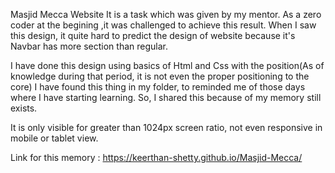 Masjid Mecca Website
It is a task which was given by my mentor.
As a zero coder at the begining ,it was challenged to achieve this result.
When I saw this design, it quite hard to predict the design of website because it's Navbar has more section than regular.

I have done this design using basics of Html and Css with the position(As of knowledge during that period, it is not even the proper positioning to the core)
I have found this thing in my folder, to reminded me of those days where I have starting learning.
So, I shared this because of my memory still exists.

It is only visible for greater than 1024px screen ratio, not even responsive in mobile or tablet view.

Link for this memory : https://keerthan-shetty.github.io/Masjid-Mecca/
